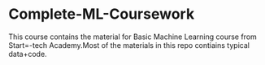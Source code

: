 # Complete-ML-Coursework

This course contains the material for Basic Machine Learning course from Start=-tech Academy.Most of the materials in this repo contiains typical data+code.
